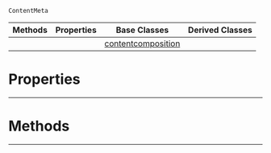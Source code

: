  `ContentMeta`

|Methods|Properties|Base Classes|Derived Classes|
|---|---|---|---|
| | |[contentcomposition](https://github.com/zeroengineteam/ZeroDocs/blob/master/code_reference/class_reference/contentcomposition.markdown)| |


 #  Properties


---  
 #  Methods


---  
 

 